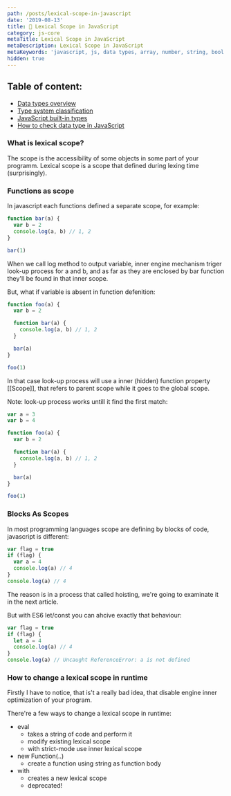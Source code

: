 ```yaml
---
path: /posts/lexical-scope-in-javascript
date: '2019-08-13'
title: 🏢 Lexical Scope in JavaScript
category: js-core
metaTitle: Lexical Scope in JavaScript
metaDescription: Lexical Scope in JavaScript
metaKeywords: 'javascript, js, data types, array, number, string, bool'
hidden: true
---
```


## Table of content:

* [Data types overview](#data-types-overview)
* [Type system classification](#type-system-classification)
* [JavaScript built-in types](#javascript-built-in-types)
* [How to check data type in JavaScript](#how-to-check-data-type-in-javascript)

### What is lexical scope?

The scope is the accessibility of some objects in some part of your programm.
Lexical scope is a scope that defined during lexing time (surprisingly).


### Functions as scope

In javascript each functions defined a separate scope, for example:

```js
function bar(a) {
  var b = 2
  console.log(a, b) // 1, 2
}

bar(1)
```

When we call log method to output variable, inner engine mechanism triger look-up process for a and b, and as far as they are enclosed by bar function they'll be found in that inner scope.

But, what if variable is absent in function defenition:


```js
function foo(a) {
  var b = 2

  function bar(a) {
    console.log(a, b) // 1, 2
  }

  bar(a)
}

foo(1)
```

In that case look-up process will use a inner (hidden) function property [[Scope]], that refers to parent scope while it goes to the global scope.

Note: look-up process works untill it find the first match:

```js
var a = 3
var b = 4

function foo(a) {
  var b = 2

  function bar(a) {
    console.log(a, b) // 1, 2
  }

  bar(a)
}

foo(1)
```

### Blocks As Scopes

In most programming languages scope are defining by blocks of code, javascript is different:

```js
var flag = true
if (flag) {
  var a = 4
  console.log(a) // 4
}
console.log(a) // 4
```

The reason is in a process that called hoisting, we're going to examinate it in the next article.

But with ES6 let/const you can ahcive exactly that behaviour:

```js
var flag = true
if (flag) {
  let a = 4
  console.log(a) // 4
}
console.log(a) // Uncaught ReferenceError: a is not defined
```

### How to change a lexical scope in runtime

Firstly I have to notice, that is't a really bad idea, that disable engine inner optimization of your program.

There're a few ways to change a lexical scope in runtime:
* eval
  * takes a string of code and perform it
  * modify existing lexical scope
  * with strict-mode use inner lexical scope
* new Function(..)
  * create a function using string as function body
* with
  * creates a new lexical scope
  * deprecated!

